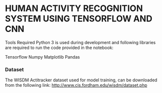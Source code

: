 # HUMAN ACTIVITY RECOGNITION SYSTEM USING TENSORFLOW AND CNN

Tools Required
Python 3 is used during development and following libraries are required to run the code provided in the notebook:

Tensorflow
Numpy
Matplotlib
Pandas

### Dataset
The WISDM Actitracker dataset used for model training, can be downloaded from the following link:
http://www.cis.fordham.edu/wisdm/dataset.php
